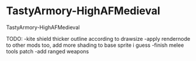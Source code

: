 # TastyArmory-HighAFMedieval
 TastyArmory-HighAFMedieval

TODO: 
-kite shield thicker outline according to drawsize
-apply rendernode to other mods too, add more shading to base sprite i guess
-finish melee tools patch
-add ranged weapons